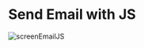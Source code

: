# Send Email with JS

![screenEmailJS](https://user-images.githubusercontent.com/25165141/84662677-6e23b380-af1c-11ea-8cd7-104e35f7209a.gif)
